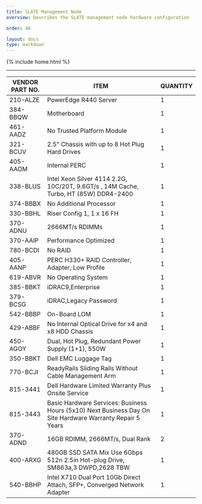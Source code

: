 ```yaml
---
title: SLATE Management Node
overview: Describes the SLATE management node hardware configuration

order: 40

layout: docs
type: markdown
---
```

{% include home.html %}

----

| VENDOR PART NO. | ITEM | QUANTITY | 
| ---- | ---- | ---- |
| 210-ALZE | PowerEdge R440 Server | 1 |
| 384-BBQW | Motherboard | 1 |
| 461-AADZ | No Trusted Platform Module | 1 |
| 321-BCUV | 2.5" Chassis with up to 8 Hot Plug Hard Drives | 1 |
| 405-AAOM | Internal PERC | 1 |
| 338-BLUS | Intel Xeon Silver 4114 2.2G, 10C/20T, 9.6GT/s , 14M Cache, Turbo, HT (85W) DDR4-2400 | 1 |
| 374-BBBX | No Additional Processor | 1 |
| 330-BBHL | Riser Config 1, 1 x 16 FH | 1 |
| 370-ADNU | 2666MT/s RDIMMs | 1 |
| 370-AAIP | Performance Optimized | 1 | 
| 780-BCDI | No RAID | 1 |
| 405-AANP | PERC H330+ RAID Controller, Adapter, Low Profile | 1 |
| 619-ABVR | No Operating System | 1 | 
| 385-BBKT | iDRAC9,Enterprise | 1 |
| 379-BCSG | iDRAC,Legacy Password | 1 |
| 542-BBBP | On-Board LOM | 1  |
| 429-ABBF | No Internal Optical Drive for x4 and x8 HDD Chassis | 1 |
| 450-AGOY | Dual, Hot Plug, Redundant Power Supply (1+1), 550W | 1 |
| 350-BBKT | Dell EMC Luggage Tag | 1 |
| 770-BCJI | ReadyRails Sliding Rails Without Cable Management Arm | 1 |
| 815-3441 | Dell Hardware Limited Warranty Plus Onsite Service  | 1 |
| 815-3443 | Basic Hardware Services: Business Hours (5x10) Next Business Day On Site Hardware Warranty Repair 5 Years | 1 |
| 370-ADND | 16GB RDIMM, 2666MT/s, Dual Rank | 2 | 
| 400-ARXG | 480GB SSD SATA Mix Use 6Gbps 512n 2.5in Hot-plug Drive, SM863a,3 DWPD,2628 TBW | 1 |
| 540-BBHP | Intel X710 Dual Port 10Gb Direct Attach, SFP+, Converged Network Adapter | 1 |

